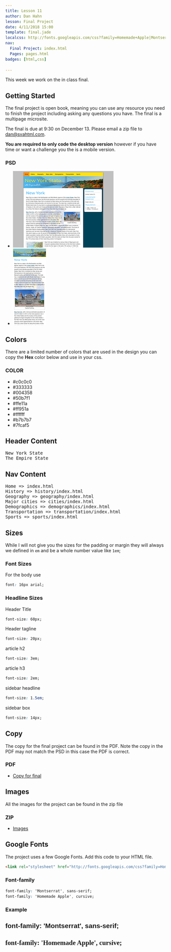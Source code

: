 ```yaml
---
title: Lesson 11
author: Dan Hahn
lesson: Final Project
date: 4/11/2018 15:00
template: final.jade
localcss: http://fonts.googleapis.com/css?family=Homemade+Apple|Montserrat
nav:
  Final Project: index.html
  Pages: pages.html
badges: [html,css]

---
```


This week we work on the in class final.  

<span class="more"></span>

## Getting Started

The final project is open book, meaning you can use any resource you need to finish the project including asking any questions you have.  The final is a multipage microsite.  

The final is due at 9:30 on December 13.  Please email a zip file to dan@svahtml.com.

**You are required to only code the desktop version** however if you have time or want a challenge you the is a mobile version.  

### PSD

* [![](desktop-sm.png)](desktop.psd)
* [![](mobile-sm.png)](mobile.psd)

## Colors

There are a limited number of colors that are used in the design you can copy the **Hex** color below and use in your css.

### COLOR

* \#c0c0c0
* \#333333
* \#004358
* \#50b7f1
* \#ffe11a
* \#ff951a
* \#ffffff
* \#b7b7b7
* \#7fcaf5

## Header Content

<pre class="text-content">
New York State
The Empire State
</pre>

## Nav Content
<pre class="text-content">
Home => index.html
History => history/index.html
Geography => geography/index.html
Major cities => cities/index.html
Demographics => demographics/index.html
Transportation => transportation/index.html
Sports => sports/index.html
</pre>

## Sizes

While I will not give you the sizes for the padding or margin they will always we defined in `em` and be a whole number value like `1em`;

### Font Sizes

For the body use
```css
font: 16px arial;
```

### Headline Sizes

Header Title
```css
font-size: 60px;
```
Header tagline

```css
font-size: 20px;
```

article h2
```css
font-size: 3em;
```

article h3
```css
font-size: 2em;
```

sidebar headline
```css
font-size: 1.5em;
```

sidebar box
```css
font-size: 14px;
```

## Copy

The copy for the final project can be found in the PDF.  Note the copy in the PDF may not match the PSD in this case the PDF is correct.

### PDF

* [Copy for final](final-content.pdf)

## Images

All the images for the project can be found in the zip file

### ZIP

* [Images](images.zip)

## Google Fonts

The project uses a few Google Fonts.  Add this code to your HTML file.

```html
<link rel="stylesheet" href="http://fonts.googleapis.com/css?family=Homemade+Apple|Montserrat">
```

### Font-family

```css
font-family: 'Montserrat', sans-serif;
font-family: 'Homemade Apple', cursive;
```

### Example

<h2 style="font-family: 'Montserrat', sans-serif">font-family: 'Montserrat', sans-serif;</h2>

<h2 style="font-family: 'Homemade Apple', cursive">font-family: 'Homemade Apple', cursive;</h2>
